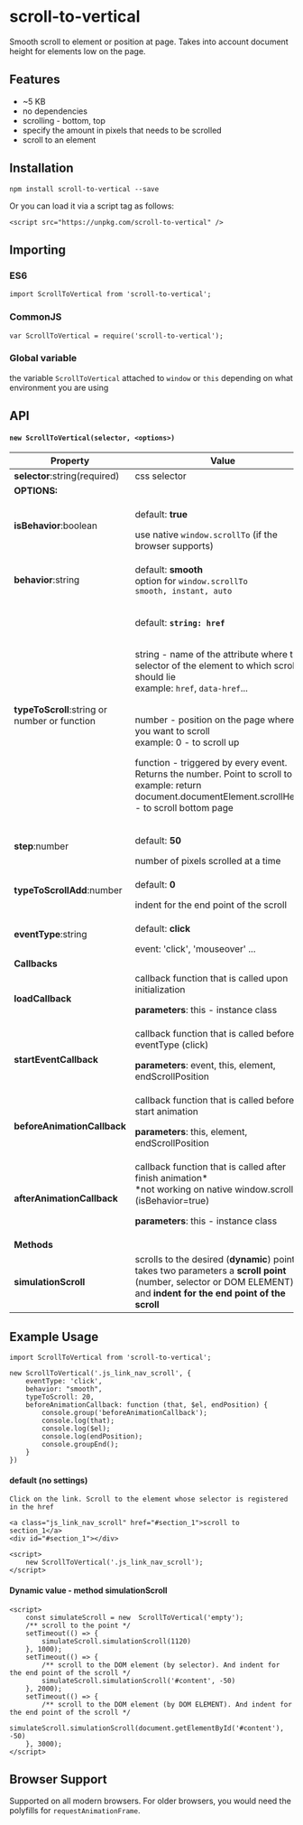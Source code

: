 # scroll-to-vertical

Smooth scroll to element or position at page. Takes into account document height for elements low on the page.
## Features
- ~5 KB
- no dependencies
- scrolling - bottom, top
- specify the amount in pixels that needs to be scrolled
- scroll to an element

## Installation
```
npm install scroll-to-vertical --save
```
Or you can load it via a script tag as follows:
```
<script src="https://unpkg.com/scroll-to-vertical" />
```

## Importing
### ES6
```
import ScrollToVertical from 'scroll-to-vertical';
```
### CommonJS
```
var ScrollToVertical = require('scroll-to-vertical');
```
### Global variable
the variable `ScrollToVertical` attached to `window` or `this` depending on what environment you are using

## API
#### `new ScrollToVertical(selector, <options>)`
|         Property       |                             Value                             |
| ---------------------- | ------------------------------------------------------------- |
| **selector**:string(required)  |  css selector  |
| **OPTIONS:**|    |
| **isBehavior**:boolean |  <p>default: **true**  </p>  use native `window.scrollTo` (if the browser supports)  |
| **behavior**:string |  <p>default: **smooth** <br /> option for `window.scrollTo` <br /> `smooth, instant, auto` |
| **typeToScroll**:string or number or function | <p>default: **`string: href`** </p> <br />  string - name of the attribute where the selector of the element to which scrolling should lie <br />  example: `href`, `data-href`... <br /> <br />  <p> number - position on the page where you want to scroll <br /> example: 0 - to scroll up  </p> <p> function - triggered by every event. Returns the number. Point to scroll to <br /> example: return document.documentElement.scrollHeight - to scroll bottom page </p> |
| **step**:number |   <p>default: <strong>50</strong></p>  number of pixels scrolled at a time  |
| **typeToScrollAdd**:number | <p>default: **0**</p> indent for the end point of the scroll   |
| **eventType**:string |  <p>default: **click**</p> event: 'click', 'mouseover' ...   |
| **Callbacks** |    |
| **loadCallback** | callback function that is called upon initialization <p>  **parameters**: this - instance class </p> |
| **startEventCallback** |  callback function that is called before eventType (click) <p> **parameters**: event, this, element, endScrollPosition </p>  |
| **beforeAnimationCallback** |   callback function that is called before start animation  <p> **parameters**: this, element, endScrollPosition </p>  |
| **afterAnimationCallback** |  callback function that is called after finish animation*  <br />  *not working on native window.scrollTo (isBehavior=true) <p> **parameters**: this - instance class  </p>  |
| **Methods** |    |
| **simulationScroll** |  scrolls to the desired (**dynamic**) point  <br />  takes two parameters a **scroll point** (number, selector or DOM ELEMENT) and **indent for the end point of the scroll** |


## Example Usage
``` 
import ScrollToVertical from 'scroll-to-vertical';

new ScrollToVertical('.js_link_nav_scroll', {
    eventType: 'click',
    behavior: "smooth",
    typeToScroll: 20,
    beforeAnimationCallback: function (that, $el, endPosition) {
        console.group('beforeAnimationCallback');
        console.log(that);
        console.log($el);
        console.log(endPosition);
        console.groupEnd();
    }
})
```
#### default (no settings)
```
Click on the link. Scroll to the element whose selector is registered in the href

<a class="js_link_nav_scroll" href="#section_1">scroll to section_1</a>
<div id="#section_1"></div>

<script>  
    new ScrollToVertical('.js_link_nav_scroll');
</script>
```
#### Dynamic value - method simulationScroll
```
<script>  
    const simulateScroll = new  ScrollToVertical('empty');
    /** scroll to the point */
    setTimeout(() => {
        simulateScroll.simulationScroll(1120)
    }, 1000);
    setTimeout(() => {
        /** scroll to the DOM element (by selector). And indent for the end point of the scroll */
        simulateScroll.simulationScroll('#content', -50)
    }, 2000);
    setTimeout(() => {
        /** scroll to the DOM element (by DOM ELEMENT). And indent for the end point of the scroll */
        simulateScroll.simulationScroll(document.getElementById('#content'), -50)
    }, 3000);
</script>
```
## Browser Support
Supported on all modern browsers. For older browsers, you would need the polyfills for `requestAnimationFrame`.
